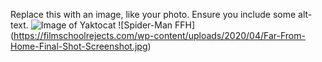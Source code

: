 Replace this with an image, like your photo. Ensure you include some alt-text.
![Image of Yaktocat](https://octodex.github.com/images/yaktocat.png)
![Spider-Man FFH] (https://filmschoolrejects.com/wp-content/uploads/2020/04/Far-From-Home-Final-Shot-Screenshot.jpg)
